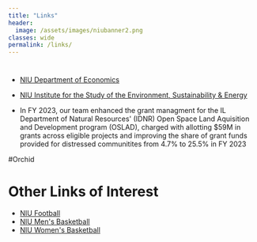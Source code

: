 ```yaml
---
title: "Links"
header:
  image: /assets/images/niubanner2.png
classes: wide
permalink: /links/
---
```


# 
- [NIU Department of Economics](https://www.niu.edu/clas/econ/)


- [NIU Institute for the Study of the Environment, Sustainability & Energy](https://www.niu.edu/clas/ese/)
 - In FY 2023, our team enhanced the grant managment for the IL Department of Natural Resources' (IDNR) Open Space Land Aquisition and Development program (OSLAD), charged with allotting $59M in grants across eligible projects and improving the share of grant funds provided for distressed communitites from 4.7% to 25.5% in FY 2023



#Orchid

# Other Links of Interest
- [NIU Football](https://niuhuskies.com/sports/football)
- [NIU Men's Basketball](https://niuhuskies.com/sports/mens-basketball)
- [NIU Women's Basketball](https://niuhuskies.com/sports/womens-basketball)
